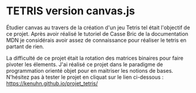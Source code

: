 # TETRIS version canvas.js


Étudier canvas au travers de la création d'un jeu Tetris tel était l'objectif de ce projet. 
Après avoir réalisé le tutoriel de Casse Bric de la documentation MDN je considérais avoir 
assez de connaissance pour réaliser le tetris en partant de rien. 

La difficulté de ce projet était la rotation des matrices binaires pour faire pivoter les élements.
J'ai réalisé ce projet dans le paradigme de programmation orienté objet pour en maitriser les notions de bases.
N'hésitez pas à tester le projet en cliquat sur le lien ci-dessous : https://kenuhn.github.io/projet_tetris/
